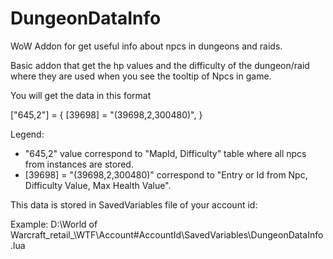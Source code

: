 # DungeonDataInfo
WoW Addon for get useful info about npcs in dungeons and raids.

Basic addon that get the hp values and the difficulty of the dungeon/raid where they are used when you see the tooltip of Npcs in game.

You will get the data in this format

["645,2"] = {
		[39698] = "(39698,2,300480)",
}

Legend:
- "645,2" value correspond to "MapId, Difficulty" table where all npcs from instances are stored.
- [39698] = "(39698,2,300480)" correspond to "Entry or Id from Npc, Difficulty Value, Max Health Value".

This data is stored in SavedVariables file of your account id:

Example:
  D:\World of Warcraft\_retail_\WTF\Account\#AccountId\SavedVariables\DungeonDataInfo.lua
